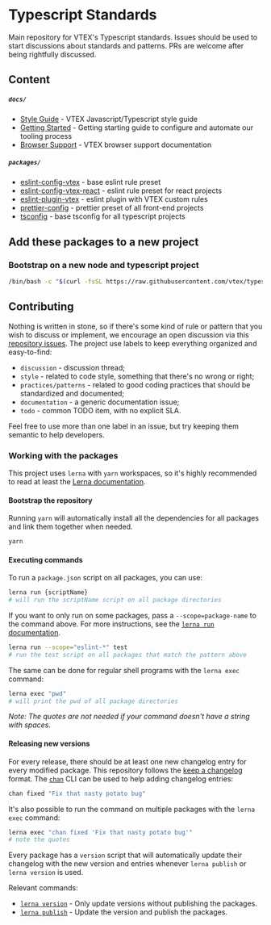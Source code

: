 # Typescript Standards

Main repository for VTEX's Typescript standards. Issues should be used to start discussions about standards and patterns. PRs are welcome after being rightfully discussed.

## Content

##### `docs/`

- [Style Guide](/docs/Style%20Guide.md) - VTEX Javascript/Typescript style guide
- [Getting Started](/docs/Getting%20Started.md) - Getting starting guide to configure and automate our tooling process
- [Browser Support](/docs/Browser%20Support.md) - VTEX browser support documentation

##### `packages/`

- [eslint-config-vtex](/packages/eslint-config-vtex) - base eslint rule preset
- [eslint-config-vtex-react](/packages/eslint-config-vtex-react) - eslint rule preset for react projects
- [eslint-plugin-vtex](/packages/eslint-plugin-vtex) - eslint plugin with VTEX custom rules
- [prettier-config](/packages/prettier-config) - prettier preset of all front-end projects
- [tsconfig](/packages/tsconfig) - base tsconfig for all typescript projects

## Add these packages to a new project

### Bootstrap on a new node and typescript project

```bash
/bin/bash -c "$(curl -fsSL https://raw.githubusercontent.com/vtex/typescript/master/scripts/bootstrap-typescript.sh)"
```

## Contributing

Nothing is written in stone, so if there's some kind of rule or pattern that you wish to discuss or implement, we encourage an open discussion via this [repository issues](/issues). The project use labels to keep everything organized and easy-to-find:

- `discussion` - discussion thread;
- `style` - related to code style, something that there's no wrong or right;
- `practices/patterns` - related to good coding practices that should be standardized and documented;
- `documentation` - a generic documentation issue;
- `todo` - common TODO item, with no explicit SLA.

Feel free to use more than one label in an issue, but try keeping them semantic to help developers.

### Working with the packages

This project uses `lerna` with `yarn` workspaces, so it's highly recommended to read at least the [Lerna documentation](https://github.com/lerna/lerna).

#### Bootstrap the repository

Running `yarn` will automatically install all the dependencies for all packages and link them together when needed.

```bash
yarn
```

#### Executing commands

To run a `package.json` script on all packages, you can use:

```bash
lerna run {scriptName}
# will run the scriptName script on all package directories
```

If you want to only run on some packages, pass a `--scope=package-name` to the command above. For more instructions, see the [`lerna run` documentation](https://github.com/lerna/lerna/tree/master/commands/run#readme).

```bash
lerna run --scope="eslint-*" test
# run the test script on all packages that match the pattern above
```

The same can be done for regular shell programs with the `lerna exec` command:

```bash
lerna exec "pwd"
# will print the pwd of all package directories
```

_Note: The quotes are not needed if your command doesn't have a string with spaces._

#### Releasing new versions

For every release, there should be at least one new changelog entry for every modified package. This repository follows the [keep a changelog](https://keepachangelog.com/en/1.0.0/) format. The [`chan`](https://github.com/geut/chan) CLI can be used to help adding changelog entries:

```bash
chan fixed "Fix that nasty potato bug"
```

It's also possible to run the command on multiple packages with the `lerna exec` command:

```bash
lerna exec "chan fixed 'Fix that nasty potato bug'"
# note the quotes
```

Every package has a `version` script that will automatically update their changelog with the new version and entries whenever `lerna publish` or `lerna version` is used.

Relevant commands:

- [`lerna version`](https://github.com/lerna/lerna/blob/master/commands/version/README.md) - Only update versions without publishing the packages.
- [`lerna publish`](https://github.com/lerna/lerna/blob/master/commands/publish/README.md) - Update the version and publish the packages.
